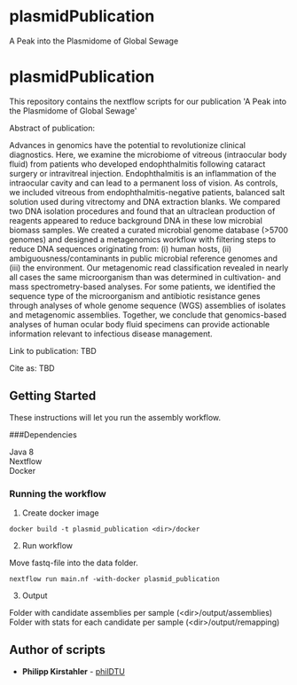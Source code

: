 # plasmidPublication
A Peak into the Plasmidome of Global Sewage

# plasmidPublication

This repository contains the nextflow scripts for our publication 'A Peak into the Plasmidome of Global Sewage'

Abstract of publication:

Advances in genomics have the potential to revolutionize clinical diagnostics. Here, we examine the microbiome of vitreous (intraocular body fluid) from patients who developed endophthalmitis following cataract surgery or intravitreal injection. Endophthalmitis is an inflammation of the intraocular cavity and can lead to a permanent loss of vision. As controls, we included vitreous from endophthalmitis-negative patients, balanced salt solution used during vitrectomy and DNA extraction blanks. We compared two DNA isolation procedures and found that an ultraclean production of reagents appeared to reduce background DNA in these low microbial biomass samples. We created a curated microbial genome database (>5700 genomes) and designed a metagenomics workflow with filtering steps to reduce DNA sequences originating from: (i) human hosts, (ii) ambiguousness/contaminants in public microbial reference genomes and (iii) the environment. Our metagenomic read classification revealed in nearly all cases the same microorganism than was determined in cultivation- and mass spectrometry-based analyses. For some patients, we identified the sequence type of the microorganism and antibiotic resistance genes through analyses of whole genome sequence (WGS) assemblies of isolates and metagenomic assemblies. Together, we conclude that genomics-based analyses of human ocular body fluid specimens can provide actionable information relevant to infectious disease management.

Link to publication: 
TBD

Cite as: 
TBD


## Getting Started

These instructions will let you run the assembly workflow.

###Dependencies

Java 8 <br/>
Nextflow <br/>
Docker <br/>

### Running the workflow

1. Create docker image

  ```
  docker build -t plasmid_publication <dir>/docker
  ```

2. Run workflow
 
  Move fastq-file into the data folder.
 
  ```
  nextflow run main.nf -with-docker plasmid_publication
  ```
  
3. Output

  Folder with candidate assemblies per sample (\<dir\>/output/assemblies) <br/>
  Folder with stats for each candidate per sample (\<dir\>/output/remapping) <br/>

## Author of scripts

* **Philipp Kirstahler** - [philDTU](https://github.com/philDTU)
